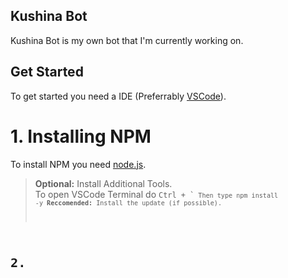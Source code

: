 ## Kushina Bot
Kushina Bot is my own bot that I'm currently working on.

## Get Started
To get started you need a IDE (Preferrably [VSCode](https://code.visualstudio.com)).

# 1. Installing NPM
To install NPM you need [node.js](https://nodejs.org).
> **Optional:** Install Additional Tools.  
To open VSCode Terminal do <code>Ctrl + `<code/>
Then type npm install -y
> **Reccomended:** Install the update (if possible).  

# 2. 
